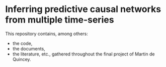 # Inferring predictive causal networks from multiple time-series
This repository contains, among others: 
- the code, 
- the documents, 
- the literature, etc., 
gathered throughout the final project of Martin de Quincey.
